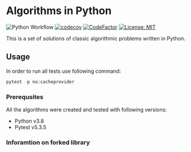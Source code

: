 # Algorithms in Python
![Python Workflow](https://github.com/wkrzywiec/algorithms-python/workflows/Python%20Workflow/badge.svg) [![codecov](https://codecov.io/gh/wkrzywiec/algorithms-python/branch/master/graph/badge.svg)](https://codecov.io/gh/wkrzywiec/algorithms-python) [![CodeFactor](https://www.codefactor.io/repository/github/wkrzywiec/algorithms-python/badge)](https://www.codefactor.io/repository/github/wkrzywiec/algorithms-python) [![License: MIT](https://img.shields.io/badge/License-MIT-yellow.svg)](https://opensource.org/licenses/MIT)

This is a set of solutions of classic algorithmic problems written in Python. 

## Usage

In order to run all tests use following command:
```python
pytest -p no:cacheprovider
```

### Prerequsites

All the algorithms were created and tested with following versions:

* Python v3.8
* Pytest v5.3.5

### Inforamtion on forked library
